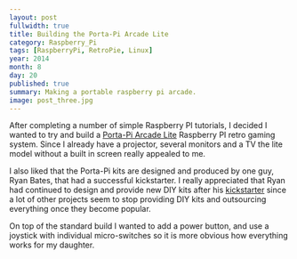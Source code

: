 ```yaml
---
layout: post
fullwidth: true
title: Building the Porta-Pi Arcade Lite
category: Raspberry_Pi
tags: [RaspberryPi, RetroPie, Linux]
year: 2014
month: 8
day: 20
published: true
summary: Making a portable raspberry pi arcade.
image: post_three.jpg
---
```


After completing a number of simple Raspberry PI tutorials, I decided I wanted to try and build a [Porta-Pi Arcade Lite](http://www.retrobuiltgames.com/the-build-page/porta-pi-arcade-lite/) Raspberry PI retro gaming system. Since I already have a projector, several monitors and a TV the lite model without a built in screen really appealed to me.

I also liked that the Porta-Pi kits are designed and produced by one guy, Ryan Bates, that had a successful kickstarter. I really appreciated that Ryan had continued to design and provide new DIY kits after his [kickstarter](https://www.kickstarter.com/projects/2103217949/porta-pi-arcade-a-diy-mini-arcade-cabinet-for-rasp) since a lot of other projects seem to stop providing DIY kits and outsourcing everything once they become popular.

On top of the standard build I wanted to add a power button, and use a joystick with individual micro-switches so it is more obvious how everything works for my daughter.
